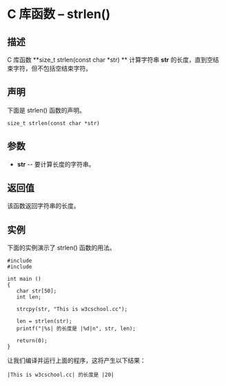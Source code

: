 # C 库函数 – strlen()


## 描述

C 库函数 **size_t strlen(const char *str) ** 计算字符串 **str** 的长度，直到空结束字符，但不包括空结束字符。

## 声明

下面是 strlen() 函数的声明。

    size_t strlen(const char *str)

## 参数

* **str** \-- 要计算长度的字符串。

## 返回值

该函数返回字符串的长度。

## 实例

下面的实例演示了 strlen() 函数的用法。

    #include 
    #include 

    int main ()
    {
       char str[50];
       int len;

       strcpy(str, "This is w3cschool.cc");

       len = strlen(str);
       printf("|%s| 的长度是 |%d|n", str, len);

       return(0);
    }

让我们编译并运行上面的程序，这将产生以下结果：

    |This is w3cschool.cc| 的长度是 |20|